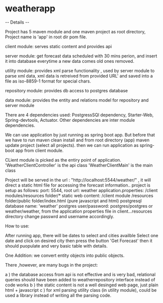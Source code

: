 # weatherapp

-- Details --

Project has 5 maven module and one maven project as root directory,
Project name is 'app' in root dir pom file.

client module: serves static content and provides api

server module: get forecast data scheduled with 30 mins perion,  and insert it into database everytime a new data comes old ones removed.

utility module: provides xml parse functionality , used by server module to parse xml data, xml data is retreived from provided URL' and saved  into a file as iso-8859-1 format for special chars.

repository module: provides db access to postgres database

data module: provides the entity and relations model for repository and server module

There are 4 dependencies used: PostgressSQl dependency, Starter-Web, Spring-devtools, Actuator. 
Other dependencies are inter module dependencies.

We can use application by just running as spring boot app. But before that we have to run maven clean install and from root directory (app) maven update project (select all projects).
then we can run application as spring-boot app from client module.

CLient module is picked as the entiry point of application.
'WeatherClientController' is the api class
'WeatherClientMain' is the main class

Project will be served in the url : "http://localhost:5544/weather/" , it will direct a static html file for accessing the forecast information..
project is setup as follows:
port: 5544, 
root url: weather
application.properties: /client modules/resources folder/*
static web content: /client module /resources folder/public folder/index.html (pure javascript and html)
postgresql database name: 'weather'
postgres user/password: postgres/postgres  or weather/weather, from the application properties file in client...resources directory change passwrd and username accordingly.

How to use: 

After running app, there will be dates to select and cities availble
Select one date and click on desired city then press the button 'Get Forecast'
then it should puopulate and very basic table with details.

One Addition: we convert entity objects into public objects.


There ,however, are many bugs in the project:

a ) the database access from api is not effective and is very bad, relational queries should have been added to weatherrepository interface instead of code works
b ) the static content is not a well desinged web page, just plain html + javascript
c ) for xml parsing utility class (in utility module), could be used a library instead of writing all the parsing code.

